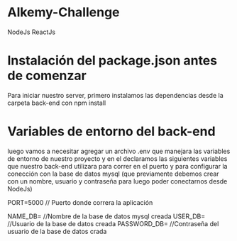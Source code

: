 # Alkemy-Challenge
NodeJs ReactJs

# Instalación del package.json antes de comenzar

Para iniciar nuestro server, primero instalamos las dependencias desde la carpeta back-end con npm install

# Variables de entorno del back-end

luego vamos a necesitar agregar un archivo .env que manejara las variables de entorno de nuestro proyecto
y en el declaramos las siguientes variables que nuestro back-end utilizara para correr en el puerto y para configurar
la conección con la base de datos mysql (que previamente debemos crear con un nombre, usuario y contraseña para luego poder conectarnos desde NodeJs)

PORT=5000 // Puerto donde correra la aplicación

NAME_DB= //Nombre de la base de datos mysql creada
USER_DB= //Usuario de la base de datos creada
PASSWORD_DB= //Contraseña del usuario de la base de datos crada
